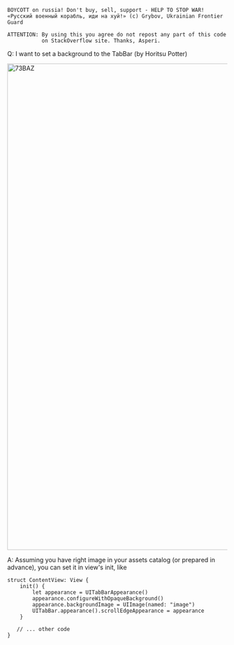 ```
BOYCOTT on russia! Don't buy, sell, support - HELP TO STOP WAR!
«Русский военный корабль, иди на хуй!» (c) Grybov, Ukrainian Frontier Guard

ATTENTION: By using this you agree do not repost any part of this code
           on StackOverflow site. Thanks, Asperi.
```

Q: I want to set a background to the TabBar (by Horitsu Potter)

<img width="1110" alt="73BAZ" src="https://user-images.githubusercontent.com/62171579/173079861-3a5bc095-bd4b-42d7-930e-495e34a3c981.png">

A: Assuming you have right image in your assets catalog (or prepared in advance), you can set it in view's init, like

```
struct ContentView: View {
	init() {
		let appearance = UITabBarAppearance()
  		appearance.configureWithOpaqueBackground()
    	appearance.backgroundImage = UIImage(named: "image")
		UITabBar.appearance().scrollEdgeAppearance = appearance
    }

   // ... other code
}
```
